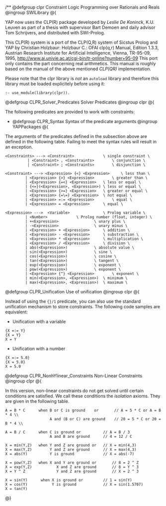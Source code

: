
/** @defgroup clpr Constraint Logic Programming over Rationals and Reals
@ingroup SWILibrary
@{

YAP now uses the CLP(R) package developed by <em>Leslie De Koninck</em>,
K.U. Leuven as part of a thesis with supervisor Bart Demoen and daily
advisor Tom Schrijvers, and distributed with SWI-Prolog.

This CLP(R) system is a port of the CLP(Q,R) system of Sicstus Prolog
and YAP by Christian Holzbaur: Holzbaur C.: OFAI clp(q,r) Manual,
Edition 1.3.3, Austrian Research Institute for Artificial
Intelligence, Vienna, TR-95-09, 1995,
<http://www.ai.univie.ac.at/cgi-bin/tr-online?number+95-09> This
port only contains the part concerning real arithmetics. This manual
is roughly based on the manual of the above mentioned  *CLP(QR)*
implementation.

Please note that the clpr library is <em>not</em> an
`autoload` library and therefore this library must be loaded
explicitely before using it:

~~~~~
:- use_module(library(clpr)).
~~~~~

@defgroup CLPR_Solver_Predicates Solver Predicates
@ingroup clpr
@{


The following predicates are provided to work with constraints:

 
* @defgroup CLPR_Syntax Syntax of the predicate arguments
@ingroup YAPPackages
@{


The arguments of the predicates defined in the subsection above are
defined in the following table. Failing to meet the syntax rules will
result in an exception.

~~~~~
<Constraints> ---> <Constraint>				\ single constraint \
	      | <Constraint> , <Constraints>		\ conjunction \
	      | <Constraint> ; <Constraints>		\ disjunction \

<Constraint> ---> <Expression> {<} <Expression>		\ less than \
	     | <Expression> {>} <Expression>		\ greater than \
	     | <Expression> {=<} <Expression>	\ less or equal \
	     | {<=}(<Expression>, <Expression>)	\ less or equal \
	     | <Expression> {>=} <Expression>	\ greater or equal \
	     | <Expression> {=\=} <Expression>	\ not equal \
	     | <Expression> =:= <Expression>		\ equal \
	     | <Expression> = <Expression>		\ equal \

<Expression> --->  <Variable>				\ Prolog variable \
	     | <Number>				\ Prolog number (float, integer) \
	     | +<Expression>				\ unary plus \
	     | -<Expression>				\ unary minus \
	     | <Expression> + <Expression>		\ addition \
	     | <Expression> - <Expression>		\ substraction \
	     | <Expression> * <Expression>		\ multiplication \
	     | <Expression> / <Expression>		\ division \
	     | abs(<Expression>)			\ absolute value \
	     | sin(<Expression>)			\ sine \
	     | cos(<Expression>)			\ cosine \
	     | tan(<Expression>)			\ tangent \
	     | exp(<Expression>)			\ exponent \
	     | pow(<Expression>)			\ exponent \
	     | <Expression> {^} <Expression>		\ exponent \
	     | min(<Expression>, <Expression>)	\ minimum \
	     | max(<Expression>, <Expression>)	\ maximum \
~~~~~


@defgroup CLPR_Unification Use of unification
@ingroup clpr
@{

Instead of using the `{}/1` predicate, you can also use the standard
unification mechanism to store constraints. The following code samples
are equivalent:

+ Unification with a variable

~~~~~
{X =:= Y}
{X = Y}
X = Y
~~~~~

+ Unification with a number

~~~~~
{X =:= 5.0}
{X = 5.0}
X = 5.0
~~~~~




@defgroup CLPR_NonhYlinear_Constraints Non-Linear Constraints
@ingroup clpr
@{


In this version, non-linear constraints do not get solved until certain
conditions are satisfied. We call these conditions the _isolation_ axioms.
They are given in the following table.

~~~~~
A = B * C      when B or C is ground	or		 // A = 5 * C or A = B * 4 \\
	                A and (B or C) are ground	 // 20 = 5 * C or 20 = B * 4 \\

A = B / C      when C is ground or			// A = B / 3 
	                A and B are ground		// 4 = 12 / C 

X = min(Y,Z)   when Y and Z are ground or	// X = min(4,3) 
X = max(Y,Z)        Y and Z are ground		// X = max(4,3) 
X = abs(Y)          Y is ground			    // X = abs(-7) 

X = pow(Y,Z)   when X and Y are ground or		// 8 = 2 ^ Z 
X = exp(Y,Z)           X and Z are ground		// 8 = Y ^ 3 
X = Y ^ Z              Y and Z are ground		// X = 2 ^ 3 

X = sin(Y)	    when X is ground or			// 1 = sin(Y) 
X = cos(Y)	         Y is ground			// X = sin(1.5707) 
X = tan(Y)
~~~~~

@}

